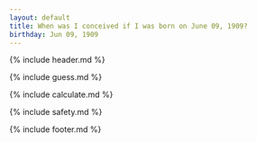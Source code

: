 ```yaml
---
layout: default
title: When was I conceived if I was born on June 09, 1909?
birthday: Jun 09, 1909
---
```


{% include header.md %}

{% include guess.md %}

{% include calculate.md %}

{% include safety.md %}

{% include footer.md %}



